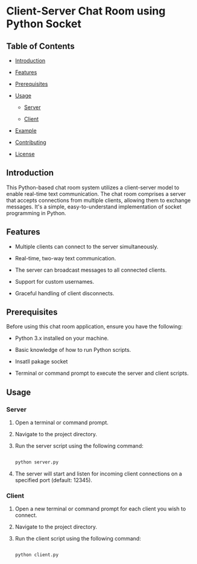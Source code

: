 # Client-Server Chat Room using Python Socket 

  

## Table of Contents 

  

- [Introduction](#introduction) 

- [Features](#features) 

- [Prerequisites](#prerequisites) 

- [Usage](#usage) 

  - [Server](#server) 

  - [Client](#client) 

- [Example](#example) 

- [Contributing](#contributing) 

- [License](#license) 

  

## Introduction 

  

This Python-based chat room system utilizes a client-server model to enable real-time text communication. The chat room comprises a server that accepts connections from multiple clients, allowing them to exchange messages. It's a simple, easy-to-understand implementation of socket programming in Python. 

  

## Features 

  

- Multiple clients can connect to the server simultaneously. 

- Real-time, two-way text communication. 

- The server can broadcast messages to all connected clients. 

- Support for custom usernames. 

- Graceful handling of client disconnects. 

  

## Prerequisites 

  

Before using this chat room application, ensure you have the following: 

  

- Python 3.x installed on your machine. 

- Basic knowledge of how to run Python scripts.
- Insatll pakage socket

- Terminal or command prompt to execute the server and client scripts. 

  

## Usage 

  

### Server 

  

1. Open a terminal or command prompt. 

2. Navigate to the project directory. 

3. Run the server script using the following command: 

  

   ```bash 

   python server.py 

   ``` 

  

4. The server will start and listen for incoming client connections on a specified port (default: 12345). 

  

### Client 

  

1. Open a new terminal or command prompt for each client you wish to connect. 

2. Navigate to the project directory. 

3. Run the client script using the following command: 

  

   ```bash 

   python client.py 

   ``` 

  

